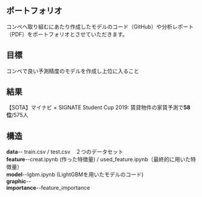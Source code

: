 ## ポートフォリオ
コンペへ取り組むにあたり作成したモデルのコード（GitHub）や分析レポート（PDF）をポートフォリオとさせていただきます。

## 目標
コンペで良い予測精度のモデルを作成し上位に入ること

## 結果
【SOTA】マイナビ × SIGNATE Student Cup 2019: 賃貸物件の家賃予測で**58位**/575人

## 構造
**data**-- train.csv / test.csv　２つのデータセット  
**feature**--creat.ipynb (作った特徴量) / used_feature.ipynb（最終的に用いた特徴量）  
**model**--lgbm.ipynb (LightGBMを用いたモデルのコード)  
**graphic**--  
**importance**--feature_importance  
